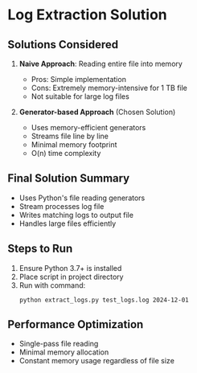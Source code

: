 # Log Extraction Solution

## Solutions Considered
1. **Naive Approach**: Reading entire file into memory
   - Pros: Simple implementation
   - Cons: Extremely memory-intensive for 1 TB file
   - Not suitable for large log files

2. **Generator-based Approach** (Chosen Solution)
   - Uses memory-efficient generators
   - Streams file line by line
   - Minimal memory footprint
   - O(n) time complexity

## Final Solution Summary
- Uses Python's file reading generators
- Stream processes log file
- Writes matching logs to output file
- Handles large files efficiently

## Steps to Run
1. Ensure Python 3.7+ is installed
2. Place script in project directory
3. Run with command:
   ```
   python extract_logs.py test_logs.log 2024-12-01
   ```

## Performance Optimization
- Single-pass file reading
- Minimal memory allocation
- Constant memory usage regardless of file size
